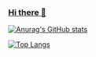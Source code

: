 ### [Hi there 👋](https://github.com/shenyedepisa#hi-there-)

[![Anurag's GitHub stats](https://github-readme-stats.vercel.app/api?username=shenyedepisa)](https://github.com/anuraghazra/github-readme-stats)

[![Top Langs](https://github-readme-stats.vercel.app/api/top-langs/?username=shenyedepisa&layout=compact)](https://github.com/anuraghazra/github-readme-stats)